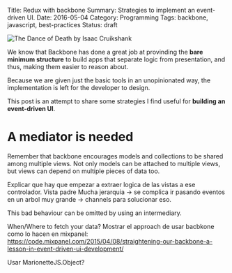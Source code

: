 Title: Redux with backbone
Summary: Strategies to implement an event-driven UI.
Date: 2016-05-04
Category: Programming
Tags: backbone, javascript, best-practices
Status: draft

![The Dance of Death by Isaac Cruikshank](/images/dance-of-death.jpg "The Dance of Death by Isaac Cruikshank")


We know that Backbone has done a great job at provinding the **bare minimum
structure** to build apps that separate logic from presentation, and thus, making them
easier to reason about.

Because we are given just the basic tools in an unopinionated way, the implementation
is left for the developer to design.

This post is an attempt to share some strategies I find useful for **building an
event-driven UI**.


# A mediator is needed

Remember that backbone encourages models and collections to be shared among
multiple views. Not only models can be attached to multiple views, but views
can depend on multiple pieces of data too.

Explicar que hay que empezar a extraer logica de las vistas a ese controlador.
Vista padre
Mucha jerarquia -> se complica ir pasando eventos en un arbol muy grande -> channels para solucionar eso.


This bad behaviour can be omitted by using an intermediary.

When/Where to fetch your data?
Mostrar el approach de usar bacbkone como lo hacen en mixpanel:
https://code.mixpanel.com/2015/04/08/straightening-our-backbone-a-lesson-in-event-driven-ui-development/

Usar MarionetteJS.Object?

